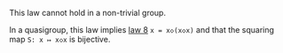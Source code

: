 This law cannot hold in a non-trivial group.

In a quasigroup, this law implies [law 8](https://teorth.github.io/equational_theories/implications/?8) `x = x◇(x◇x)` and that the squaring map `S: x ↦ x◇x` is bijective.

